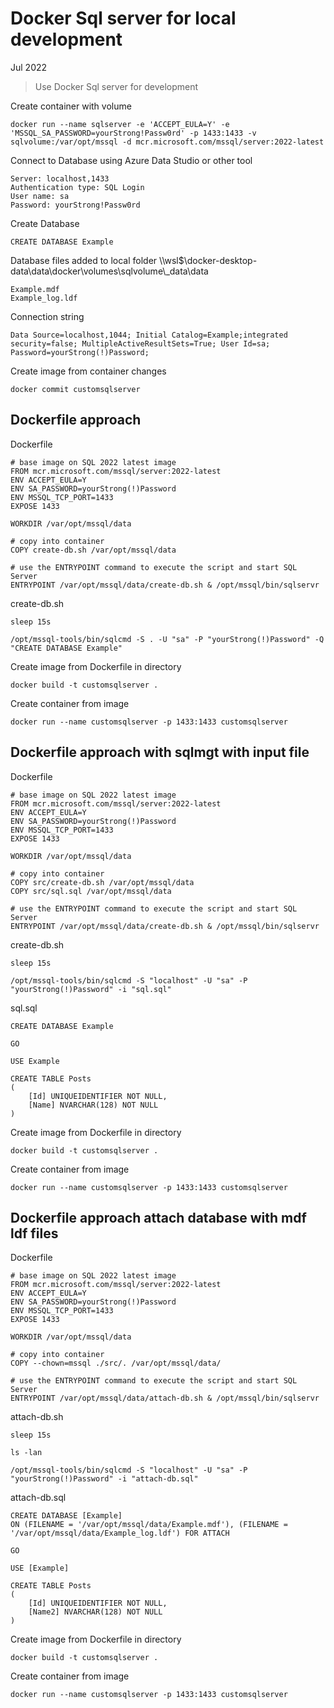 # Docker Sql server for local development

Jul 2022

> Use Docker Sql server for development  

Create container with volume 

```
docker run --name sqlserver -e 'ACCEPT_EULA=Y' -e 'MSSQL_SA_PASSWORD=yourStrong!Passw0rd' -p 1433:1433 -v sqlvolume:/var/opt/mssql -d mcr.microsoft.com/mssql/server:2022-latest
```

Connect to Database using Azure Data Studio or other tool

```
Server: localhost,1433
Authentication type: SQL Login
User name: sa 
Password: yourStrong!Passw0rd
```

Create Database 

```
CREATE DATABASE Example
```

Database files added to local folder \\\\wsl$\docker-desktop-data\data\docker\volumes\sqlvolume\\_data\data

```
Example.mdf
Example_log.ldf
```

Connection string

```
Data Source=localhost,1044; Initial Catalog=Example;integrated security=false; MultipleActiveResultSets=True; User Id=sa; Password=yourStrong(!)Password;
```

Create image from container changes

```
docker commit customsqlserver
```

## Dockerfile approach  

Dockerfile 

```
# base image on SQL 2022 latest image
FROM mcr.microsoft.com/mssql/server:2022-latest
ENV ACCEPT_EULA=Y
ENV SA_PASSWORD=yourStrong(!)Password
ENV MSSQL_TCP_PORT=1433
EXPOSE 1433

WORKDIR /var/opt/mssql/data

# copy into container
COPY create-db.sh /var/opt/mssql/data

# use the ENTRYPOINT command to execute the script and start SQL Server
ENTRYPOINT /var/opt/mssql/data/create-db.sh & /opt/mssql/bin/sqlservr
```

create-db.sh

```
sleep 15s
 
/opt/mssql-tools/bin/sqlcmd -S . -U "sa" -P "yourStrong(!)Password" -Q "CREATE DATABASE Example"
```

Create image from Dockerfile in directory 
```
docker build -t customsqlserver . 
```

Create container from image 
```
docker run --name customsqlserver -p 1433:1433 customsqlserver
```

## Dockerfile approach with sqlmgt with input file 

Dockerfile 
```
# base image on SQL 2022 latest image
FROM mcr.microsoft.com/mssql/server:2022-latest
ENV ACCEPT_EULA=Y
ENV SA_PASSWORD=yourStrong(!)Password
ENV MSSQL_TCP_PORT=1433
EXPOSE 1433

WORKDIR /var/opt/mssql/data

# copy into container
COPY src/create-db.sh /var/opt/mssql/data
COPY src/sql.sql /var/opt/mssql/data

# use the ENTRYPOINT command to execute the script and start SQL Server
ENTRYPOINT /var/opt/mssql/data/create-db.sh & /opt/mssql/bin/sqlservr
```

create-db.sh
```
sleep 15s

/opt/mssql-tools/bin/sqlcmd -S "localhost" -U "sa" -P "yourStrong(!)Password" -i "sql.sql"
```

sql.sql
```
CREATE DATABASE Example

GO

USE Example

CREATE TABLE Posts
(
    [Id] UNIQUEIDENTIFIER NOT NULL,
    [Name] NVARCHAR(128) NOT NULL
)
```

Create image from Dockerfile in directory 
```
docker build -t customsqlserver . 
```

Create container from image 
```
docker run --name customsqlserver -p 1433:1433 customsqlserver
```

## Dockerfile approach attach database with mdf ldf files 

Dockerfile
```
# base image on SQL 2022 latest image
FROM mcr.microsoft.com/mssql/server:2022-latest
ENV ACCEPT_EULA=Y
ENV SA_PASSWORD=yourStrong(!)Password
ENV MSSQL_TCP_PORT=1433
EXPOSE 1433

WORKDIR /var/opt/mssql/data

# copy into container
COPY --chown=mssql ./src/. /var/opt/mssql/data/

# use the ENTRYPOINT command to execute the script and start SQL Server
ENTRYPOINT /var/opt/mssql/data/attach-db.sh & /opt/mssql/bin/sqlservr
```

attach-db.sh
```
sleep 15s

ls -lan

/opt/mssql-tools/bin/sqlcmd -S "localhost" -U "sa" -P "yourStrong(!)Password" -i "attach-db.sql"
```

attach-db.sql
```
CREATE DATABASE [Example] 
ON (FILENAME = '/var/opt/mssql/data/Example.mdf'), (FILENAME = '/var/opt/mssql/data/Example_log.ldf') FOR ATTACH

GO

USE [Example] 

CREATE TABLE Posts
(
    [Id] UNIQUEIDENTIFIER NOT NULL,
    [Name2] NVARCHAR(128) NOT NULL
)
```

Create image from Dockerfile in directory 
```
docker build -t customsqlserver . 
```

Create container from image 
```
docker run --name customsqlserver -p 1433:1433 customsqlserver
```

